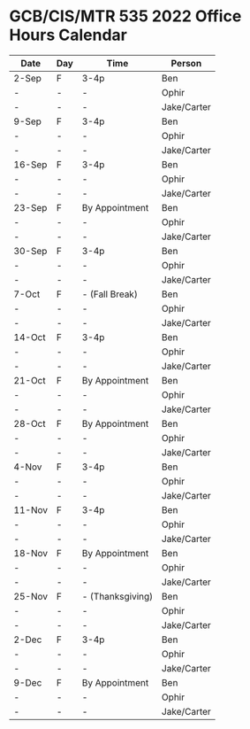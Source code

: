 # GCB/CIS/MTR 535 2022 Office Hours Calendar

| Date   | Day | Time             | Person      |
|--------|-----|------------------|-------------|
| 2-Sep  | F   | 3-4p             | Ben         |
| -      | -   | -                | Ophir       |
| -      | -   | -                | Jake/Carter |
| 9-Sep  | F   | 3-4p             | Ben         |
| -      | -   | -                | Ophir       |
| -      | -   | -                | Jake/Carter |
| 16-Sep | F   | 3-4p             | Ben         |
| -      | -   | -                | Ophir       |
| -      | -   | -                | Jake/Carter |
| 23-Sep | F   | By Appointment   | Ben         |
| -      | -   | -                | Ophir       |
| -      | -   | -                | Jake/Carter |
| 30-Sep | F   | 3-4p             | Ben         |
| -      | -   | -                | Ophir       |
| -      | -   | -                | Jake/Carter |
| 7-Oct  | F   | - (Fall Break)   | Ben         |
| -      | -   | -                | Ophir       |
| -      | -   | -                | Jake/Carter |
| 14-Oct | F   | 3-4p             | Ben         |
| -      | -   | -                | Ophir       |
| -      | -   | -                | Jake/Carter |
| 21-Oct | F   | By Appointment   | Ben         |
| -      | -   | -                | Ophir       |
| -      | -   | -                | Jake/Carter |
| 28-Oct | F   | By Appointment   | Ben         |
| -      | -   | -                | Ophir       |
| -      | -   | -                | Jake/Carter |
| 4-Nov  | F   | 3-4p             | Ben         |
| -      | -   | -                | Ophir       |
| -      | -   | -                | Jake/Carter |
| 11-Nov | F   | 3-4p             | Ben         |
| -      | -   | -                | Ophir       |
| -      | -   | -                | Jake/Carter |
| 18-Nov | F   | By Appointment   | Ben         |
| -      | -   | -                | Ophir       |
| -      | -   | -                | Jake/Carter |
| 25-Nov | F   | - (Thanksgiving) | Ben         |
| -      | -   | -                | Ophir       |
| -      | -   | -                | Jake/Carter |
| 2-Dec  | F   | 3-4p             | Ben         |
| -      | -   | -                | Ophir       |
| -      | -   | -                | Jake/Carter |
| 9-Dec  | F   | By Appointment   | Ben         |
| -      | -   | -                | Ophir       |
| -      | -   | -                | Jake/Carter |